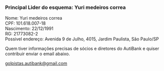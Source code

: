 ### Principal Lider do esquema: Yuri medeiros correa

Nome: Yuri medeiros correa<br />
CPF: 101.618.007-18<br />
Nascimento: 22/12/1991<br />
RG: 21773082-2<br />
Possivel endereço: Avenida 9 de Julho, 4015, Jardim Paulista, São Paulo/SP<br />

Quem tiver informações precisas de sócios e diretores do AutiBank e quiser contribuir enviar o email abaixo.

golpistas.autibank@gmail.com
